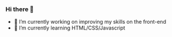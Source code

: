 ### Hi there 👋


- 🔭 I’m currently working on improving my skills on the front-end
- 🌱 I’m currently learning HTML/CSS/Javascript


